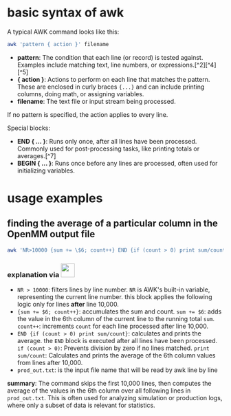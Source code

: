 # basic syntax of awk

A typical AWK command looks like this:

```bash
awk 'pattern { action }' filename
```

- **pattern**: The condition that each line (or record) is tested against. Examples include matching text, line numbers, or expressions.[^2][^4][^5]
- **{ action }**: Actions to perform on each line that matches the pattern. These are enclosed in curly braces `{...}` and can include printing columns, doing math, or assigning variables.
- **filename**: The text file or input stream being processed.

If no pattern is specified, the action applies to every line.

Special blocks:

- **END { ... }**: Runs only once, after all lines have been processed. Commonly used for post-processing tasks, like printing totals or averages.[^7]
- **BEGIN { ... }**: Runs once before any lines are processed, often used for initializing variables.



# usage examples

## finding the average of a particular column in the OpenMM output file

```bash
awk 'NR>10000 {sum += \$6; count++} END {if (count > 0) print sum/count}' prod_out.txt
```
### explanation via <img src="https://r2cdn.perplexity.ai/pplx-full-logo-primary-dark%402x.png" style="height:32px;margin-right:16px"/>

- `NR > 10000`: filters lines by line number. `NR` is AWK's built-in variable, representing the current line number. this block applies the following logic only for lines **after** line 10,000.
- `{sum += $6; count++}`: accumulates the sum and count. `sum += $6`: adds the value in the 6th column of the current line to the running total `sum`. `count++`: increments `count` for each line processed after line 10,000.
- `END {if (count > 0) print sum/count}`: calculates and prints the average. the `END` block is executed after all lines have been processed. `if (count > 0)`: Prevents division by zero if no lines matched. `print sum/count`: Calculates and prints the average of the 6th column values from lines after 10,000.
- `prod_out.txt`: is the input file name that will be read by awk line by line

**summary**: The command skips the first 10,000 lines, then computes the average of the values in the 6th column over all following lines in `prod_out.txt`. This is often used for analyzing simulation or production logs, where only a subset of data is relevant for statistics.

